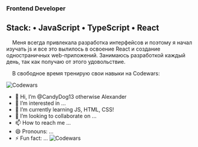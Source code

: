 ### Frontend Developer
## Stack: • JavaScript • TypeScript • React 

&nbsp;&nbsp;&nbsp;&nbsp;Меня всегда привлекала разработка интерфейсов и поэтому я начал изучать js и все это
вылилось в освоение React и создание одностраничных web-приложений. Занимаюсь разработкой каждый день,
так как получаю от этого удовольствие.

&nbsp;&nbsp;&nbsp;&nbsp;В свободное время тренирую свои навыки на Codewars:

![Codewars](https://www.codewars.com/users/CandyDog13/badges/large)


- 👋 Hi, I’m @CandyDog13 otherwise Alexander
- 👀 I’m interested in ...
- 🌱 I’m currently learning JS, HTML, CSS!
- 💞️ I’m looking to collaborate on ...
- 📫 How to reach me ...
- 😄 Pronouns: ...
- ⚡ Fun fact: ...
![Codewars](https://www.codewars.com/users/CandyDog13/badges/large)
<!---
CandyDog13/CandyDog13 is a ✨ special ✨ repository because its `README.md` (this file) appears on your GitHub profile.
You can click the Preview link to take a look at your changes.
--->
